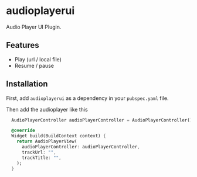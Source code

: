 # audioplayerui


Audio Player UI Plugin.


## Features
* Play (url / local file)
* Resume / pause

## Installation

First, add `audioplayerui` as a dependency in your `pubspec.yaml` file. 

Then add the audioplayer like this 

```dart
  AudioPlayerController audioPlayerController = AudioPlayerController();

  @override
  Widget build(BuildContext context) {
    return AudioPlayerView(
      audioPlayerController: audioPlayerController,
      trackUrl: "",
      trackTitle: "",
    );
  }
``` 

